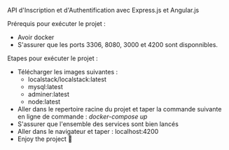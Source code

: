 API d'Inscription et d'Authentification avec Express.js et Angular.js

Prérequis pour exécuter le projet :
  - Avoir docker
  - S'assurer que les ports 3306, 8080, 3000 et 4200 sont disponnibles.

Etapes pour exécuter le projet :
  - Télécharger les images suivantes :
      * localstack/localstack:latest
      * mysql:latest
      * adminer:latest
      * node:latest
  - Aller dans le repertoire racine du projet et taper la commande suivante en ligne de commande : *docker-compose up*
  - S'assurer que l'ensemble des services sont bien lancés
  - Aller dans le navigateur et taper : localhost:4200
  - Enjoy the project 🥳
